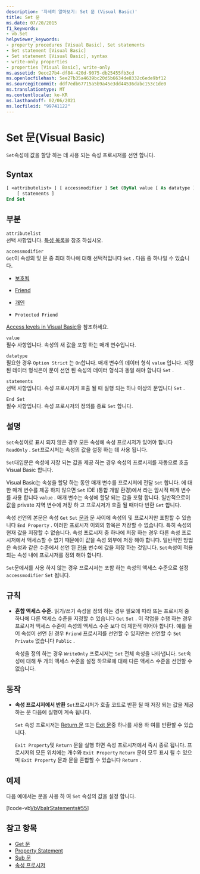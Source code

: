 ```yaml
---
description: '자세히 알아보기: Set 문 (Visual Basic)'
title: Set 문
ms.date: 07/20/2015
f1_keywords:
- vb.Set
helpviewer_keywords:
- property procedures [Visual Basic], Set statements
- Set statement [Visual Basic]
- Set statement [Visual Basic], syntax
- write-only properties
- properties [Visual Basic], write-only
ms.assetid: 9ecc27b4-df84-420d-9075-db25455fb3cd
ms.openlocfilehash: 5ee27b35a4639bc20d5b6634de8332c6ede9bf12
ms.sourcegitcommit: ddf7edb67715a5b9a45e3dd44536dabc153c1de0
ms.translationtype: MT
ms.contentlocale: ko-KR
ms.lasthandoff: 02/06/2021
ms.locfileid: "99741122"
---
```

# <a name="set-statement-visual-basic"></a>Set 문(Visual Basic)

`Set`속성에 값을 할당 하는 데 사용 되는 속성 프로시저를 선언 합니다.  
  
## <a name="syntax"></a>Syntax  
  
```vb  
[ <attributelist> ] [ accessmodifier ] Set (ByVal value [ As datatype ])  
    [ statements ]  
End Set  
```  
  
## <a name="parts"></a>부분  

 `attributelist`  
 선택 사항입니다. [특성 목록](attribute-list.md)을 참조 하십시오.  
  
 `accessmodifier`  
 `Get`이 속성의 및 문 중 최대 하나에 대해 선택적입니다 `Set` . 다음 중 하나일 수 있습니다.  
  
- [보호됨](../modifiers/protected.md)  
  
- [Friend](../modifiers/friend.md)  
  
- [개인](../modifiers/private.md)  
  
- `Protected Friend`  
  
 [Access levels in Visual Basic](../../programming-guide/language-features/declared-elements/access-levels.md)을 참조하세요.  
  
 `value`  
 필수 사항입니다. 속성의 새 값을 포함 하는 매개 변수입니다.  
  
 `datatype`  
 필요한 경우 `Option Strict` 는 `On`합니다. 매개 변수의 데이터 형식 `value` 입니다. 지정 된 데이터 형식은이 문이 선언 된 속성의 데이터 형식과 동일 해야 합니다 `Set` .  
  
 `statements`  
 선택 사항입니다. 속성 프로시저가 호출 될 때 실행 되는 하나 이상의 문입니다 `Set` .  
  
 `End Set`  
 필수 사항입니다. 속성 프로시저의 정의를 종료 `Set` 합니다.  
  
## <a name="remarks"></a>설명  

 `Set`속성이로 표시 되지 않은 경우 모든 속성에 속성 프로시저가 있어야 합니다 `ReadOnly` . `Set`프로시저는 속성의 값을 설정 하는 데 사용 됩니다.  
  
 `Set`대입문은 속성에 저장 되는 값을 제공 하는 경우 속성의 프로시저를 자동으로 호출 Visual Basic 합니다.  
  
 Visual Basic는 속성을 할당 하는 동안 매개 변수를 프로시저에 전달 `Set` 합니다. 에 대 한 매개 변수를 제공 하지 않으면 `Set` IDE (통합 개발 환경)에서 라는 암시적 매개 변수를 사용 합니다 `value` . 매개 변수는 속성에 할당 되는 값을 포함 합니다. 일반적으로이 값을 private 지역 변수에 저장 하 고 프로시저가 호출 될 때마다 반환 `Get` 합니다.  
  
 속성 선언의 본문은 속성 `Get` `Set` [문과](property-statement.md) 문 사이에 속성의 및 프로시저만 포함할 수 있습니다 `End Property` . 이러한 프로시저 이외의 항목은 저장할 수 없습니다. 특히 속성의 현재 값을 저장할 수 없습니다. 속성 프로시저 중 하나에 저장 하는 경우 다른 속성 프로시저에서 액세스할 수 없기 때문에이 값을 속성 외부에 저장 해야 합니다. 일반적인 방법은 속성과 같은 수준에서 선언 된 [전용](../modifiers/private.md) 변수에 값을 저장 하는 것입니다. `Set`속성이 적용 되는 속성 내에 프로시저를 정의 해야 합니다.  
  
 `Set`문에서를 사용 하지 않는 경우 프로시저는 포함 하는 속성의 액세스 수준으로 설정 `accessmodifier` `Set` 됩니다.  
  
## <a name="rules"></a>규칙  
  
- **혼합 액세스 수준.** 읽기/쓰기 속성을 정의 하는 경우 필요에 따라 또는 프로시저 중 하나에 다른 액세스 수준을 지정할 수 있습니다 `Get` `Set` . 이 작업을 수행 하는 경우 프로시저 액세스 수준이 속성의 액세스 수준 보다 더 제한적 이어야 합니다. 예를 들어 속성이 선언 된 경우 `Friend` 프로시저를 선언할 수 있지만는 선언할 수 `Set` `Private` 없습니다 `Public` .  
  
     속성을 정의 하는 경우 `WriteOnly` 프로시저는 `Set` 전체 속성을 나타냅니다. `Set`속성에 대해 두 개의 액세스 수준을 설정 하므로에 대해 다른 액세스 수준을 선언할 수 없습니다.  
  
## <a name="behavior"></a>동작  
  
- **속성 프로시저에서 반환** `Set`프로시저가 호출 코드로 반환 될 때 저장 되는 값을 제공 하는 문 다음에 실행이 계속 됩니다.  
  
     `Set` 속성 프로시저는 [Return 문](return-statement.md) 또는 [Exit 문](exit-statement.md)중 하나를 사용 하 여를 반환할 수 있습니다.  
  
     `Exit Property`및 `Return` 문을 실행 하면 속성 프로시저에서 즉시 종료 됩니다. 프로시저의 모든 위치에는 개수와 `Exit Property` `Return` 문이 모두 표시 될 수 있으며 `Exit Property` 문과 문을 혼합할 수 있습니다 `Return` .  
  
## <a name="example"></a>예제  

 다음 예에서는 문을 사용 하 여 `Set` 속성의 값을 설정 합니다.  
  
 [!code-vb[VbVbalrStatements#55](~/samples/snippets/visualbasic/VS_Snippets_VBCSharp/VbVbalrStatements/VB/Class1.vb#55)]  
  
## <a name="see-also"></a>참고 항목

- [Get 문](get-statement.md)
- [Property Statement](property-statement.md)
- [Sub 문](sub-statement.md)
- [속성 프로시저](../../programming-guide/language-features/procedures/property-procedures.md)
